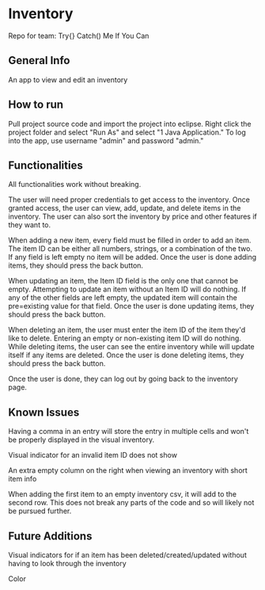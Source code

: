# Inventory
Repo for team: Try{} Catch() Me If You Can

## General Info
An app to view and edit an inventory

## How to run
Pull project source code and import the project into eclipse. Right click the project folder and select "Run As" and select "1 Java Application." To log into the app, use username "admin" and password "admin."

## Functionalities
All functionalities work without breaking.

The user will need proper credentials to get access to the inventory. Once granted access, the user can view, add, update, and delete items in the inventory. The user can also sort the inventory by price and other features if they want to.

When adding a new item, every field must be filled in order to add an item. The item ID can be either all numbers, strings, or a combination of the two. If any field is left empty no item will be added. Once the user is done adding items, they should press the back button.

When updating an item, the Item ID field is the only one that cannot be empty. Attempting to update an item without an Item ID will do nothing. If any of the other fields are left empty, the updated item will contain the pre=existing value for that field. Once the user is done updating items, they should press the back button.

When deleting an item, the user must enter the item ID of the item they'd like to delete. Entering an empty or non-existing item ID will do nothing. While deleting items, the user can see the entire inventory while will update itself if any items are deleted. Once the user is done deleting items, they should press the back button.

Once the user is done, they can log out by going back to the inventory page.

## Known Issues

Having a comma in an entry will store the entry in multiple cells and won't be properly displayed in the visual inventory.

Visual indicator for an invalid item ID does not show

An extra empty column on the right when viewing an inventory with short item info

When adding the first item to an empty inventory csv, it will add to the second row. This does not break any parts of the code and so will likely not be pursued further.

## Future Additions
Visual indicators for if an item has been deleted/created/updated without having to look through the inventory

Color